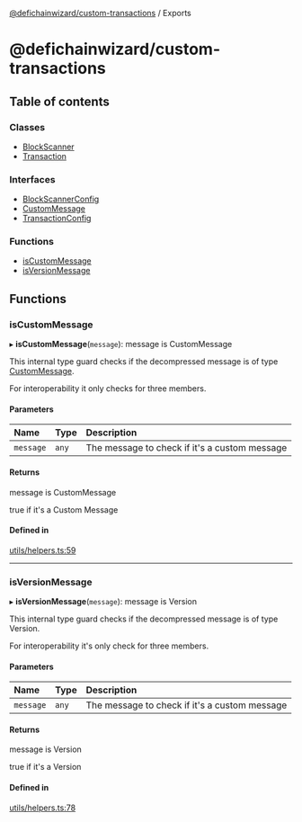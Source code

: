 [@defichainwizard/custom-transactions](README.md) / Exports

# @defichainwizard/custom-transactions

## Table of contents

### Classes

- [BlockScanner](classes/BlockScanner.md)
- [Transaction](classes/Transaction.md)

### Interfaces

- [BlockScannerConfig](interfaces/BlockScannerConfig.md)
- [CustomMessage](interfaces/CustomMessage.md)
- [TransactionConfig](interfaces/TransactionConfig.md)

### Functions

- [isCustomMessage](modules.md#iscustommessage)
- [isVersionMessage](modules.md#isversionmessage)

## Functions

### isCustomMessage

▸ **isCustomMessage**(`message`): message is CustomMessage

This internal type guard checks if the decompressed message is of type [CustomMessage](interfaces/CustomMessage.md).

For interoperability it only checks for three members.

#### Parameters

| Name | Type | Description |
| :------ | :------ | :------ |
| `message` | `any` | The message to check if it's a custom message |

#### Returns

message is CustomMessage

true if it's a Custom Message

#### Defined in

[utils/helpers.ts:59](https://github.com/DeFiChain-Wizard/custom-transcation-library/blob/1f23cfe/src/utils/helpers.ts#L59)

___

### isVersionMessage

▸ **isVersionMessage**(`message`): message is Version

This internal type guard checks if the decompressed message is of type Version.

For interoperability it's only check for three members.

#### Parameters

| Name | Type | Description |
| :------ | :------ | :------ |
| `message` | `any` | The message to check if it's a custom message |

#### Returns

message is Version

true if it's a Version

#### Defined in

[utils/helpers.ts:78](https://github.com/DeFiChain-Wizard/custom-transcation-library/blob/1f23cfe/src/utils/helpers.ts#L78)
